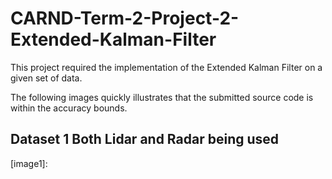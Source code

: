 # CARND-Term-2-Project-2-Extended-Kalman-Filter


This project required the implementation of the Extended Kalman Filter on a given set of data.

The following images quickly illustrates that the submitted source code is within the accuracy bounds.

## Dataset 1 Both Lidar and Radar being used
[//]: # (Image References)
[image1]: 
